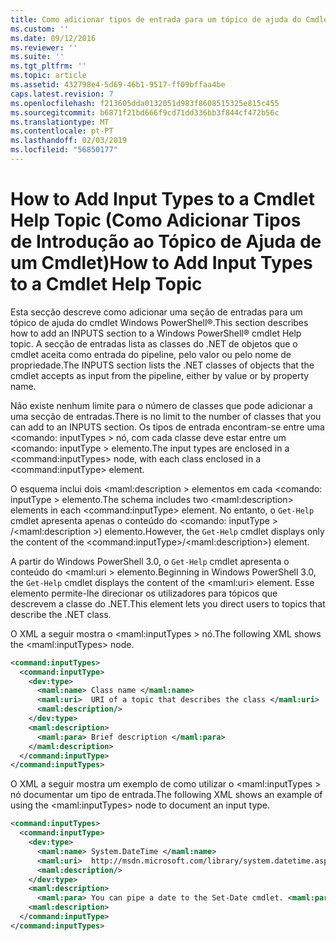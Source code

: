 ```yaml
---
title: Como adicionar tipos de entrada para um tópico de ajuda do Cmdlet | Documentos da Microsoft
ms.custom: ''
ms.date: 09/12/2016
ms.reviewer: ''
ms.suite: ''
ms.tgt_pltfrm: ''
ms.topic: article
ms.assetid: 432798e4-5d69-46b1-9517-ff09bffaa4be
caps.latest.revision: 7
ms.openlocfilehash: f213605dda0132051d983f8608515325e815c455
ms.sourcegitcommit: b6871f21bd666f9cd71dd336bb3f844cf472b56c
ms.translationtype: MT
ms.contentlocale: pt-PT
ms.lasthandoff: 02/03/2019
ms.locfileid: "56850177"
---
```

# <a name="how-to-add-input-types-to-a-cmdlet-help-topic"></a><span data-ttu-id="c52d6-102">How to Add Input Types to a Cmdlet Help Topic (Como Adicionar Tipos de Introdução ao Tópico de Ajuda de um Cmdlet)</span><span class="sxs-lookup"><span data-stu-id="c52d6-102">How to Add Input Types to a Cmdlet Help Topic</span></span>

<span data-ttu-id="c52d6-103">Esta secção descreve como adicionar uma seção de entradas para um tópico de ajuda do cmdlet Windows PowerShell®.</span><span class="sxs-lookup"><span data-stu-id="c52d6-103">This section describes how to add an INPUTS section to a Windows PowerShell® cmdlet Help topic.</span></span> <span data-ttu-id="c52d6-104">A secção de entradas lista as classes do .NET de objetos que o cmdlet aceita como entrada do pipeline, pelo valor ou pelo nome de propriedade.</span><span class="sxs-lookup"><span data-stu-id="c52d6-104">The INPUTS section lists the .NET classes of objects that the cmdlet accepts as input from the pipeline, either by value or by property name.</span></span>

<span data-ttu-id="c52d6-105">Não existe nenhum limite para o número de classes que pode adicionar a uma secção de entradas.</span><span class="sxs-lookup"><span data-stu-id="c52d6-105">There is no limit to the number of classes that you can add to an INPUTS section.</span></span> <span data-ttu-id="c52d6-106">Os tipos de entrada encontram-se entre uma \<comando: inputTypes > nó, com cada classe deve estar entre um \<comando: inputType > elemento.</span><span class="sxs-lookup"><span data-stu-id="c52d6-106">The input types are enclosed in a \<command:inputTypes> node, with each class enclosed in a  \<command:inputType> element.</span></span>

<span data-ttu-id="c52d6-107">O esquema inclui dois \<maml:description > elementos em cada \<comando: inputType > elemento.</span><span class="sxs-lookup"><span data-stu-id="c52d6-107">The schema includes two \<maml:description> elements in each \<command:inputType> element.</span></span> <span data-ttu-id="c52d6-108">No entanto, o `Get-Help` cmdlet apresenta apenas o conteúdo do \<comando: inputType > /\<maml:description >) elemento.</span><span class="sxs-lookup"><span data-stu-id="c52d6-108">However, the `Get-Help` cmdlet displays only the content of the \<command:inputType>/\<maml:description>) element.</span></span>

<span data-ttu-id="c52d6-109">A partir do Windows PowerShell 3.0, o `Get-Help` cmdlet apresenta o conteúdo do \<maml:uri > elemento.</span><span class="sxs-lookup"><span data-stu-id="c52d6-109">Beginning in Windows PowerShell 3.0, the `Get-Help` cmdlet displays the content of the \<maml:uri> element.</span></span> <span data-ttu-id="c52d6-110">Esse elemento permite-lhe direcionar os utilizadores para tópicos que descrevem a classe do .NET.</span><span class="sxs-lookup"><span data-stu-id="c52d6-110">This element lets you direct users to topics that describe the .NET class.</span></span>

<span data-ttu-id="c52d6-111">O XML a seguir mostra o \<maml:inputTypes > nó.</span><span class="sxs-lookup"><span data-stu-id="c52d6-111">The following XML shows the \<maml:inputTypes> node.</span></span>

```xml
<command:inputTypes>
  <command:inputType>
    <dev:type>
      <maml:name> Class name </maml:name>
      <maml:uri>  URI of a topic that describes the class </maml:uri>
      <maml:description/>
    </dev:type>
    <maml:description>
      <maml:para> Brief description </maml:para>
    </maml:description>
  </command:inputType>
</command:inputTypes>
```

<span data-ttu-id="c52d6-112">O XML a seguir mostra um exemplo de como utilizar o \<maml:inputTypes > nó documentar um tipo de entrada.</span><span class="sxs-lookup"><span data-stu-id="c52d6-112">The following XML shows an example of using the \<maml:inputTypes> node to document an input type.</span></span>

```xml
<command:inputTypes>
  <command:inputType>
    <dev:type>
      <maml:name> System.DateTime </maml:name>
      <maml:uri>  http://msdn.microsoft.com/library/system.datetime.aspx </maml:uri>
      <maml:description/>
    </dev:type>
    <maml:description>
      <maml:para> You can pipe a date to the Set-Date cmdlet. <maml:para>
    <maml:description>
  </command:inputType>
</command:inputTypes>
```
